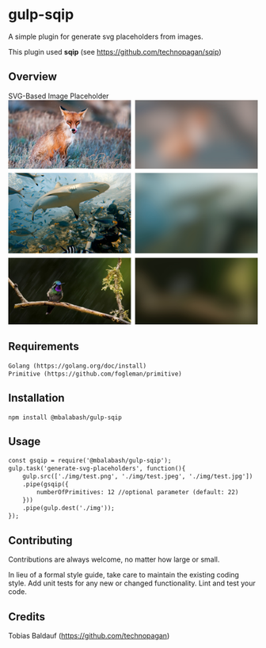 **gulp-sqip**
=============

A simple plugin for generate svg placeholders from images.

This plugin used **sqip** (see https://github.com/technopagan/sqip)

## Overview
SVG-Based Image Placeholder
![Demo results](demo/demo.png)

## Requirements
    Golang (https://golang.org/doc/install)
    Primitive (https://github.com/fogleman/primitive)
    
## Installation 
    npm install @mbalabash/gulp-sqip
    
## Usage
    const gsqip = require('@mbalabash/gulp-sqip');
    gulp.task('generate-svg-placeholders', function(){
        gulp.src(['./img/test.png', './img/test.jpeg', './img/test.jpg'])
        .pipe(gsqip({
            numberOfPrimitives: 12 //optional parameter (default: 22)
        }))
        .pipe(gulp.dest('./img'));
    });
  
## Contributing
Contributions are always welcome, no matter how large or small.

In lieu of a formal style guide, take care to maintain the existing coding style. Add unit tests for any new or changed functionality. Lint and test your code.

## Credits
Tobias Baldauf (https://github.com/technopagan)